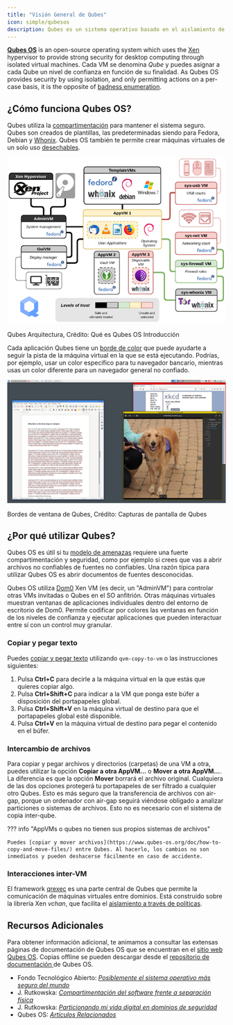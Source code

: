 ```yaml
---
title: "Visión General de Qubes"
icon: simple/qubesos
description: Qubes es un sistema operativo basado en el aislamiento de aplicaciones dentro de máquinas virtuales para una mayor seguridad.
---
```


[**Qubes OS**](../desktop.md#qubes-os) is an open-source operating system which uses the [Xen](https://en.wikipedia.org/wiki/Xen) hypervisor to provide strong security for desktop computing through isolated virtual machines. Cada VM se denomina *Qube* y puedes asignar a cada Qube un nivel de confianza en función de su finalidad. As Qubes OS provides security by using isolation, and only permitting actions on a per-case basis, it is the opposite of [badness enumeration](https://www.ranum.com/security/computer_security/editorials/dumb/).

## ¿Cómo funciona Qubes OS?

Qubes utiliza la [compartimentación](https://www.qubes-os.org/intro/) para mantener el sistema seguro. Qubes son creados de plantillas, las predeterminadas siendo para Fedora, Debian y [Whonix](../desktop.md#whonix). Qubes OS también te permite crear máquinas virtuales de un solo uso [desechables](https://www.qubes-os.org/doc/how-to-use-disposables/).

![Arquitectura Qubes](../assets/img/qubes/qubes-trust-level-architecture.png)
<figcaption>Qubes Arquitectura, Crédito: Qué es Qubes OS Introducción</figcaption>

Cada aplicación Qubes tiene un [borde de color](https://www.qubes-os.org/screenshots/) que puede ayudarte a seguir la pista de la máquina virtual en la que se está ejecutando. Podrías, por ejemplo, usar un color específico para tu navegador bancario, mientras usas un color diferente para un navegador general no confiado.

![Borde coloreado](../assets/img/qubes/r4.0-xfce-three-domains-at-work.png)
<figcaption>Bordes de ventana de Qubes, Crédito: Capturas de pantalla de Qubes</figcaption>

## ¿Por qué utilizar Qubes?

Qubes OS es útil si tu [modelo de amenazas](../basics/threat-modeling.md) requiere una fuerte compartimentación y seguridad, como por ejemplo si crees que vas a abrir archivos no confiables de fuentes no confiables. Una razón típica para utilizar Qubes OS es abrir documentos de fuentes desconocidas.

Qubes OS utiliza [Dom0](https://wiki.xenproject.org/wiki/Dom0) Xen VM (es decir, un "AdminVM") para controlar otras VMs invitadas o Qubes en el SO anfitrión. Otras máquinas virtuales muestran ventanas de aplicaciones individuales dentro del entorno de escritorio de Dom0. Permite codificar por colores las ventanas en función de los niveles de confianza y ejecutar aplicaciones que pueden interactuar entre sí con un control muy granular.

### Copiar y pegar texto

Puedes [copiar y pegar texto](https://www.qubes-os.org/doc/how-to-copy-and-paste-text/) utilizando `qvm-copy-to-vm` o las instrucciones siguientes:

1. Pulsa **Ctrl+C** para decirle a la máquina virtual en la que estás que quieres copiar algo.
2. Pulsa **Ctrl+Shift+C** para indicar a la VM que ponga este búfer a disposición del portapapeles global.
3. Pulsa **Ctrl+Shift+V** en la máquina virtual de destino para que el portapapeles global esté disponible.
4. Pulsa **Ctrl+V** en la máquina virtual de destino para pegar el contenido en el búfer.

### Intercambio de archivos

Para copiar y pegar archivos y directorios (carpetas) de una VM a otra, puedes utilizar la opción **Copiar a otra AppVM...** o **Mover a otra AppVM...**. La diferencia es que la opción **Mover** borrará el archivo original. Cualquiera de las dos opciones protegerá tu portapapeles de ser filtrado a cualquier otro Qubes. Esto es más seguro que la transferencia de archivos con air-gap, porque un ordenador con air-gap seguirá viéndose obligado a analizar particiones o sistemas de archivos. Esto no es necesario con el sistema de copia inter-qube.

??? info "AppVMs o qubes no tienen sus propios sistemas de archivos"

    Puedes [copiar y mover archivos](https://www.qubes-os.org/doc/how-to-copy-and-move-files/) entre Qubes. Al hacerlo, los cambios no son inmediatos y pueden deshacerse fácilmente en caso de accidente.

### Interacciones inter-VM

El framework [qrexec](https://www.qubes-os.org/doc/qrexec/) es una parte central de Qubes que permite la comunicación de máquinas virtuales entre dominios. Está construido sobre la librería Xen *vchan*, que facilita el [aislamiento a través de políticas](https://www.qubes-os.org/news/2020/06/22/new-qrexec-policy-system/).

## Recursos Adicionales

Para obtener información adicional, te animamos a consultar las extensas páginas de documentación de Qubes OS que se encuentran en el [sitio web Qubes OS](https://www.qubes-os.org/doc/). Copias offline se pueden descargar desde el [repositorio de documentación ](https://github.com/QubesOS/qubes-doc)de Qubes OS.

- Fondo Tecnológico Abierto: [*Posiblemente el sistema operativo más seguro del mundo*](https://www.opentech.fund/news/qubes-os-arguably-the-worlds-most-secure-operating-system-motherboard/)
- J. Rutkowska: [*Compartimentación del software frente a separación física*](https://invisiblethingslab.com/resources/2014/Software_compartmentalization_vs_physical_separation.pdf)
- J. Rutkowska: [*Particionando mi vida digital en dominios de seguridad*](https://blog.invisiblethings.org/2011/03/13/partitioning-my-digital-life-into.html)
- Qubes OS: [*Artículos Relacionados*](https://www.qubes-os.org/news/categories/#articles)

